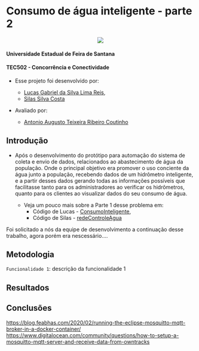 # Consumo de água inteligente - parte 2

<p align="center">
<img src="https://img.shields.io/badge/Status-Concluido-green?style=for-the-badge"/>
</p>

#### Universidade Estadual de Feira de Santana
#### TEC502 - Concorrência e Conectividade 

- Esse projeto foi desenvolvido por: 
    
  	- [Lucas Gabriel da Silva Lima Reis](https://github.com/lucasxgb), 
	- [Silas Silva Costa](https://github.com/silas-silva)
	
- Avaliado por: 
	- [Antonio Augusto Teixeira Ribeiro Coutinho](https://linkedin.com/in/antonio-augusto-teixeira-ribeiro-coutinho-03a3217)


## Introdução

- Após o desenvolvimento do protótipo para automação do sistema de coleta e envio de dados, relacionados ao abastecimento de água da população. Onde o principal objetivo era promover o uso conciente da água junto a população, recebendo dados de um hidrômetro inteligente, e a partir desses dados gerando todas as informações possíveis que facilitasse tanto para os administradores ao verificar os hidrômetros, quanto para os clientes ao visualizar dados do seu consumo de água.

	- Veja um pouco mais sobre a Parte 1 desse problema em:
		- Código de Lucas - [ConsumoInteligente](https://github.com/lucasxgb/consumoInteligente 'Lucas'),	
		- Código de Silas - [redeControleAgua](https://github.com/silas-silva/rede_controle_agua_SOCKET 'Silas')

Foi solicitado a nós da equipe de desenvolvimento a continuação desse trabalho, agora porém era nescessário....
	
## Metodologia
`Funcionalidade 1`: descrição da funcionalidade 1

## Resultados

## Conclusões
https://blog.feabhas.com/2020/02/running-the-eclipse-mosquitto-mqtt-broker-in-a-docker-container/
https://www.digitalocean.com/community/questions/how-to-setup-a-mosquitto-mqtt-server-and-receive-data-from-owntracks
